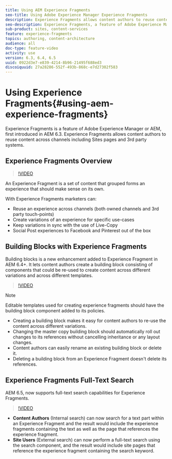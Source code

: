 ```yaml
---
title: Using AEM Experience Fragments
seo-title: Using Adobe Experience Manager Experience Fragments
description: Experience Fragments allows content authors to reuse content across channels including Sites pages and 3rd party systems.
seo-description: Experience Fragments, a feature of Adobe Experience Manager (AEM), allows content authors to reuse content across channels including Sites pages and 3rd party systems.
sub-product: sites, content-services
feature: experience-fragments
topics: authoring, content-architecture
audience: all
doc-type: feature-video
activity: use
version: 6.3, 6.4, 6.5
uuid: 0922d3e7-e839-4214-8b96-21495f688ed3
discoiquuid: 27a28286-552f-493b-868c-e7d27302f583
---
```


# Using Experience Fragments{#using-aem-experience-fragments}

Experience Fragments is a feature of Adobe Experience Manager or AEM, first introduced in AEM 6.3. Experience Fragments allows content authors to reuse content across channels including Sites pages and 3rd party systems.

## Experience Fragments Overview

>[!VIDEO](https://video.tv.adobe.com/v/17028/?quality=9)

An Experience Fragment is a set of content that grouped forms an experience that should make sense on its own.

With Experience Fragments marketers can:

* Reuse an experience across channels (both owned channels and 3rd party touch-points)
* Create variations of an experience for specific use-cases
* Keep variations in sync with the use of Live-Copy
* Social Post experiences to Facebook and Pinterest out of the box

## Building Blocks with Experience Fragments

Building blocks is a new enhancement added to Experience Fragment in AEM 6.4+. It lets content authors create a building block consisting of components that could be re-used to create content across different variations and across different templates.

>[!VIDEO](https://video.tv.adobe.com/v/21289/?quality=9)

>[!NOTE]
>
> Editable templates used for creating experience fragments should have the building block component added to its policies.

* Creating a building block makes it easy for content authors to re-use the content across different variations.
* Changing the master copy building block should automatically roll out changes to its references without cancelling inheritance or any layout changes.
* Content authors can easily rename an existing building block or delete it.
* Deleting a building block from an Experience Fragment doesn't delete its references.

## Experience Fragments Full-Text Search

AEM 6.5, now supports full-text search capabilities for Experience Fragments.

>[!VIDEO](https://video.tv.adobe.com/v/27720/?quality=9)

* **Content Authors** (Internal search) can now search for a text part within an Experience Fragment and the result would include the experience fragments containing the text as well as the page that references the experience fragment.
* **Site Users** (External search) can now perform a full-text search using the search component, and the result would include site pages that reference the experience fragment containing the search keyword.
